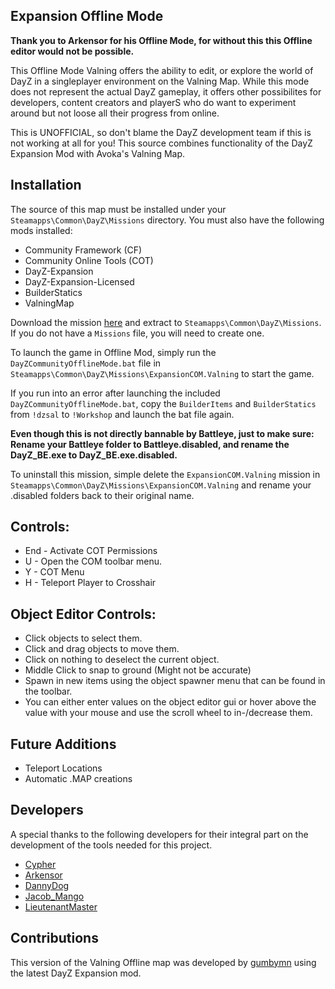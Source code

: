 ## Expansion Offline Mode
 
**Thank you to Arkensor for his Offline Mode, for without this this Offline editor would not be possible.**

This Offline Mode Valning offers the ability to edit, or explore the world of DayZ in a singleplayer environment on the Valning Map. While this mode does not represent the actual DayZ gameplay, it offers other possibilites for developers, content creators and playerS who do want to experiment around but not loose all their progress from online.

This is UNOFFICIAL, so don't blame the DayZ development team if this is not working at all for you! This source combines functionality of the DayZ Expansion Mod with Avoka's Valning Map. 

## Installation
The source of this map must be installed under your ```Steamapps\Common\DayZ\Missions``` directory. You must also have the following mods installed:
* Community Framework (CF)
* Community Online Tools (COT)
* DayZ-Expansion
* DayZ-Expansion-Licensed
* BuilderStatics
* ValningMap

Download the mission [here](https://github.com/gumbymn/ExpansionCOM.Valning/archive/master.zip) and extract to ```Steamapps\Common\DayZ\Missions```. If you do not have a ```Missions``` file, you will need to create one.

To launch the game in Offline Mod, simply run the ```DayZCommunityOfflineMode.bat``` file in ```Steamapps\Common\DayZ\Missions\ExpansionCOM.Valning``` to start the game. 

If you run into an error after launching the included ```DayZCommunityOfflineMode.bat```, copy the ```BuilderItems``` and ```BuilderStatics``` from ```!dzsal``` to ```!Workshop``` and launch the bat file again.

**Even though this is not directly bannable by Battleye, just to make sure: Rename your Battleye folder to Battleye.disabled, and rename the DayZ_BE.exe to DayZ_BE.exe.disabled.**

To uninstall this mission, simple delete the ```ExpansionCOM.Valning``` mission in ```Steamapps\Common\DayZ\Missions\ExpansionCOM.Valning``` and rename your .disabled folders back to their original name.

## Controls:
* End - Activate COT Permissions
* U - Open the COM toolbar menu.
* Y - COT Menu
* H - Teleport Player to Crosshair

## Object Editor Controls:  
* Click objects to select them.  
* Click and drag objects to move them.
* Click on nothing to deselect the current object.
* Middle Click to snap to ground (Might not be accurate)
* Spawn in new items using the object spawner menu that can be found in the toolbar.
* You can either enter values on the object editor gui or hover above the value with your mouse and use the scroll wheel to in-/decrease them.

## Future Additions
* Teleport Locations
* Automatic .MAP creations

## Developers
A special thanks to the following developers for their integral part on the development of the tools needed for this project.
* [Cypher](https://github.com/CypherMediaGIT)
* [Arkensor](https://github.com/Arkensor)
* [DannyDog](https://github.com/DannyDog)
* [Jacob_Mango](https://github.com/Jacob-Mango)
* [LieutenantMaster](https://github.com/LieutenantMaster)

## Contributions
This version of the Valning Offline map was developed by [gumbymn](https://github.com/gumbymn) using the latest DayZ Expansion mod.
